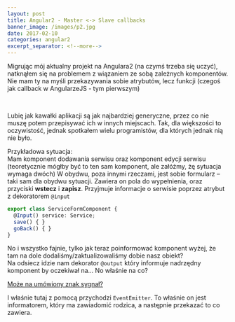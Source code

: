 ```yaml
---
layout: post
title: Angular2 - Master <-> Slave callbacks
banner_image: /images/p2.jpg
date: 2017-02-10
categories: angular2
excerpt_separator: <!--more-->
---
```

Migrując mój aktualny projekt na Angulara2 (na czymś trzeba się uczyć), natknąłem się na problemem z wiązaniem ze sobą zależnych komponentów.  
Nie mam ty na myśli przekazywania sobie atrybutów, lecz funkcji (czegoś jak callback w AngularzeJS - tym pierwszym)
  
<!--more-->  
Lubię jak kawałki aplikacji są jak najbardziej generyczne, przez co nie muszę potem przepisywać ich w innych miejscach. Tak, dla większości to oczywistość, jednak spotkałem wielu programistów, dla których jednak nią nie było.    

Przykładowa sytuacja:  
Mam komponent dodawania serwisu oraz komponent edycji serwisu (teoretycznie mógłby być to ten sam komponent, ale załóżmy, żę sytuacja wymaga dwóch) W obydwu, poza innymi rzeczami, jest sobie formularz – taki sam dla obydwu sytuacji. Zawiera on pola do wypełnienia, oraz przyciski **wstecz** i **zapisz**. Przyjmuje informacje o serwisie poprzez atrybut z dekoratorem `@input`  

```typescript 
export class ServiceFormComponent { 
  @Input() service: Service; 
  save() { } 
  goBack() { } 
} 
```  

No i wszystko fajnie, tylko jak teraz poinformować komponent wyżej, że tam na dole dodaliśmy/zaktualizowaliśmy dobie nasz obiekt?  
Na odsiecz idzie nam dekorator `@output` który informuje nadrzędny komponent by oczekiwał na... No właśnie na co?  

[Może na umówiony znak sygnał?](https://youtu.be/g71NzMdaxho?t=1m12s) 

I właśnie tutaj z pomocą przychodzi `EventEmitter`. To właśnie on jest informatorem, który ma zawiadomić rodzica, a następnie przekazać to co zawiera.
